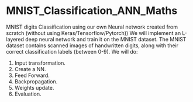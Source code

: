 # MNIST_Classification_ANN_Maths
MNIST digits Classification using our own Neural network created from scratch (without using Keras/Tensorflow/Pytorch)) 
We will implement an L-layered deep neural network and train it on the MNIST dataset. The MNIST dataset contains scanned images of handwritten digits, along with their correct classification labels (between 0-9).
We will do:
1. Input transformation.
2. Create a NN.
3. Feed Forward.
4. Backpropagation.
5. Weights update.
6. Evaluation.
